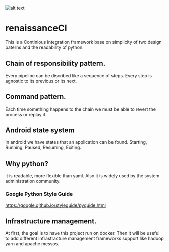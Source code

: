 ![alt text](http://openjdk.java.net/projects/mlvm/images/helicopter.png)

# renaissanceCI
This is a Continious integration framework base on simplicity of two design paterns and the readability of python.


## Chain of responsibility pattern.
Every pipeline can be discribed like a sequence of steps. Every step is agnostic to its previous or its next.

## Command pattern.
Each time something happens to the chain we must be able to revert the process or replay it.

## Android state system
In android we have states that an application can be found. Starting, Running, Paused, Resuming, Exiting.

## Why python?
it is readable, more flexible than yaml. Also it is widely used by the system administration community.
### Google Python Style Guide
https://google.github.io/styleguide/pyguide.html

## Infrastructure management.
At first, the goal is to have this project run on docker. Then it will be useful to add different infrastracture management frameworks support like hadoop yarn and apache messos.
